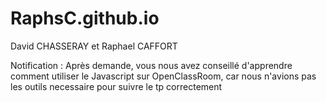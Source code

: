 # RaphsC.github.io
David CHASSERAY et Raphael CAFFORT	

Notification : Après demande, vous nous avez conseillé d'apprendre comment utiliser le Javascript sur OpenClassRoom, car nous n'avions pas les outils necessaire pour suivre le tp correctement 